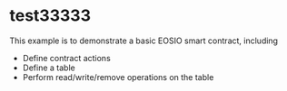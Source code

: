 # test33333

This example is to demonstrate a basic EOSIO smart contract, including

- Define contract actions
- Define a table
- Perform read/write/remove operations on the table
